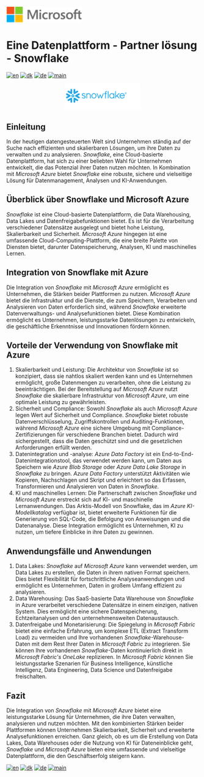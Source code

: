 ![microsoft](../../images/microsoft.png)

# Eine Datenplattform - Partner lösung - Snowflake

[![en](https://img.shields.io/badge/lang-en-red.svg)](Snowflake.md)
[![dk](https://img.shields.io/badge/lang-dk-green.svg)](Snowflake-da.md)
[![de](https://img.shields.io/badge/lang-de-yellow.svg)](Snowflake-de.md)
[![main](https://img.shields.io/badge/main-document-blue.svg)](../../README.mdREADME.md)

<div style="text-align: center"><img src="../../images/snowflake.png" width="200" /></div>

## Einleitung

In der heutigen datengesteuerten Welt sind Unternehmen ständig auf der Suche nach effizienten und skalierbaren Lösungen, um ihre Daten zu verwalten und zu analysieren. *Snowflake*, eine Cloud-basierte Datenplattform, hat sich zu einer beliebten Wahl für Unternehmen entwickelt, die das Potenzial ihrer Daten nutzen möchten. In Kombination mit *Microsoft Azure*  bietet *Snowflake* eine robuste, sichere und vielseitige Lösung für Datenmanagement, Analysen und KI-Anwendungen.

## Überblick über Snowflake und Microsoft Azure

*Snowflake* ist eine Cloud-basierte Datenplattform, die Data Warehousing, Data Lakes und Datenfreigabefunktionen bietet. Es ist für die Verarbeitung verschiedener Datensätze ausgelegt und bietet hohe Leistung, Skalierbarkeit und Sicherheit. *Microsoft Azure* hingegen ist eine umfassende Cloud-Computing-Plattform, die eine breite Palette von Diensten bietet, darunter Datenspeicherung, Analysen, KI und maschinelles Lernen.

## Integration von Snowflake mit Azure

Die Integration von *Snowflake* mit *Microsoft Azure* ermöglicht es Unternehmen, die Stärken beider Plattformen zu nutzen. *Microsoft Azure* bietet die Infrastruktur und die Dienste, die zum Speichern, Verarbeiten und Analysieren von Daten erforderlich sind, während *Snowflake* erweiterte Datenverwaltungs- und Analysefunktionen bietet. Diese Kombination ermöglicht es Unternehmen, leistungsstarke Datenlösungen zu entwickeln, die geschäftliche Erkenntnisse und Innovationen fördern können.

## Vorteile der Verwendung von Snowflake mit Azure

1) Skalierbarkeit und Leistung: Die Architektur von *Snowflake* ist so konzipiert, dass sie nahtlos skaliert werden kann und es Unternehmen ermöglicht, große Datenmengen zu verarbeiten, ohne die Leistung zu beeinträchtigen. Bei der Bereitstellung auf *Microsoft Azure* nutzt *Snowflake* die skalierbare  Infrastruktur von *Microsoft Azure*,  um eine optimale Leistung zu gewährleisten.
2) Sicherheit und Compliance: Sowohl *Snowflake* als  auch *Microsoft Azure* legen Wert auf Sicherheit und Compliance. *Snowflake* bietet robuste Datenverschlüsselung, Zugriffskontrollen und Auditing-Funktionen, während *Microsoft Azure* eine sichere Umgebung mit Compliance-Zertifizierungen für verschiedene Branchen bietet. Dadurch wird sichergestellt, dass die Daten geschützt sind und die gesetzlichen Anforderungen erfüllt werden.
3) Datenintegration und -analyse: *Azure Data Factory* ist ein End-to-End-Datenintegrationstool, das verwendet werden kann, um Daten aus Speichern wie *Azure Blob Storage* oder *Azure Data Lake Storage* in *Snowflake* zu bringen. *Azure Data Factory* unterstützt Aktivitäten wie Kopieren, Nachschlagen und Skript und erleichtert so das Erfassen, Transformieren und Analysieren von Daten in *Snowflake*.
4) KI und maschinelles Lernen: Die Partnerschaft zwischen *Snowflake* und *Microsoft Azure* erstreckt sich auf KI- und maschinelle Lernanwendungen. Das  Arktis-Modell von Snowflake, das im *Azure KI-Modellkatalog* verfügbar ist, bietet erweiterte Funktionen für die Generierung von SQL-Code, die Befolgung von Anweisungen und die Datenanalyse. Diese Integration ermöglicht es Unternehmen, KI zu nutzen, um tiefere Einblicke in ihre Daten zu gewinnen.

## Anwendungsfälle und Anwendungen

1) Data Lakes: *Snowflake* auf *Microsoft Azure* kann verwendet werden, um Data Lakes zu erstellen, die Daten in ihrem nativen Format speichern. Dies bietet Flexibilität für fortschrittliche Analyseanwendungen und ermöglicht es Unternehmen, Daten in großem Umfang effizient zu analysieren.
2) Data Warehousing:  Das SaaS-basierte Data Warehouse von *Snowflake* in Azure verarbeitet verschiedene Datensätze in einem einzigen, nativen System. Dies ermöglicht eine sichere Datenspeicherung, Echtzeitanalysen und den unternehmensweiten Datenaustausch.
3) Datenfreigabe und Monetarisierung: Die Spiegelung in *Microsoft Fabric* bietet eine einfache Erfahrung, um komplexe ETL (Extract Transform Load) zu vermeiden und Ihre vorhandenen *Snowflake*-Warehouse-Daten mit dem Rest Ihrer Daten in *Microsoft Fabric* zu integrieren. Sie können Ihre vorhandenen *Snowflake*-Daten kontinuierlich direkt in *Microsoft Fabric's OneLake* replizieren. In *Microsoft Fabric* können Sie leistungsstarke Szenarien für Business Intelligence, künstliche Intelligenz, Data Engineering, Data Science und Datenfreigabe freischalten.

## Fazit

Die Integration von *Snowflake* mit *Microsoft Azure* bietet eine leistungsstarke Lösung für Unternehmen, die ihre Daten verwalten, analysieren und nutzen möchten. Mit den kombinierten Stärken beider Plattformen können Unternehmen Skalierbarkeit, Sicherheit und erweiterte Analysefunktionen erreichen. Ganz gleich, ob es um die Erstellung von Data Lakes, Data Warehouses oder die Nutzung von KI für Dateneinblicke geht, *Snowflake* und *Microsoft Azure* bieten eine umfassende und vielseitige Datenplattform, die den Geschäftserfolg steigern kann.

[![en](https://img.shields.io/badge/lang-en-red.svg)](Snowflake.md)
[![dk](https://img.shields.io/badge/lang-dk-green.svg)](Snowflake-da.md)
[![de](https://img.shields.io/badge/lang-de-yellow.svg)](Snowflake-de.md)
[![main](https://img.shields.io/badge/main-document-blue.svg)](../../README.mdREADME.md)